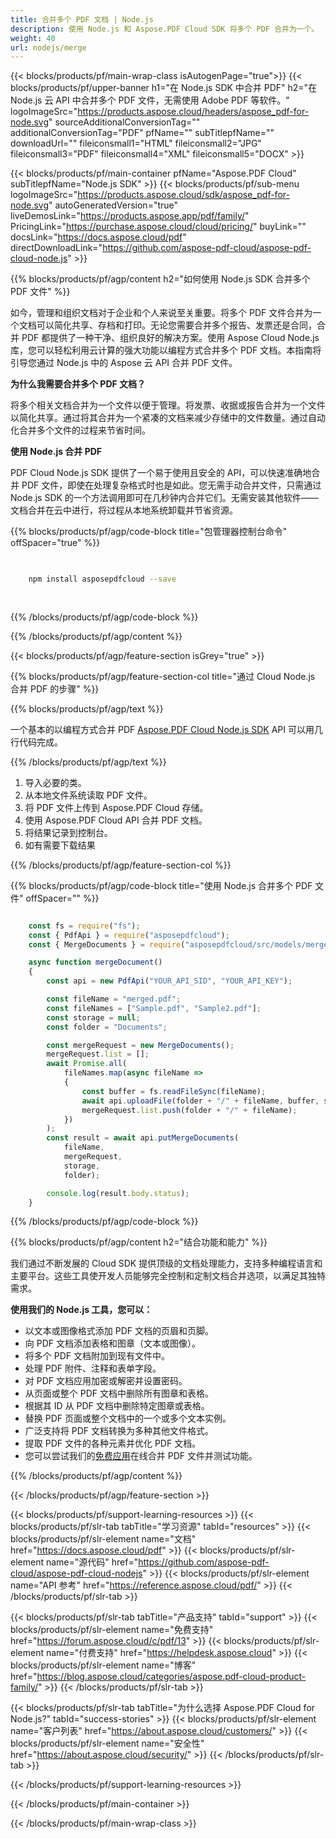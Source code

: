 ```yaml
---
title: 合并多个 PDF 文档 | Node.js
description: 使用 Node.js 和 Aspose.PDF Cloud SDK 将多个 PDF 合并为一个。
weight: 40
url: nodejs/merge
---
```


{{< blocks/products/pf/main-wrap-class isAutogenPage="true">}}
{{< blocks/products/pf/upper-banner h1="在 Node.js SDK 中合并 PDF" h2="在 Node.js 云 API 中合并多个 PDF 文件，无需使用 Adobe PDF 等软件。" logoImageSrc="https://products.aspose.cloud/headers/aspose_pdf-for-node.svg" sourceAdditionalConversionTag="" additionalConversionTag="PDF" pfName="" subTitlepfName="" downloadUrl="" fileiconsmall1="HTML" fileiconsmall2="JPG" fileiconsmall3="PDF" fileiconsmall4="XML" fileiconsmall5="DOCX" >}}

{{< blocks/products/pf/main-container pfName="Aspose.PDF Cloud" subTitlepfName="Node.js SDK" >}}
{{< blocks/products/pf/sub-menu logoImageSrc="https://products.aspose.cloud/sdk/aspose_pdf-for-node.svg"
autoGeneratedVersion="true"
liveDemosLink="https://products.aspose.app/pdf/family/" PricingLink="https://purchase.aspose.cloud/cloud/pricing/" buyLink="" docsLink="https://docs.aspose.cloud/pdf"  directDownloadLink="https://github.com/aspose-pdf-cloud/aspose-pdf-cloud-node.js" >}}

{{% blocks/products/pf/agp/content h2="如何使用 Node.js SDK 合并多个 PDF 文件" %}}

如今，管理和组织文档对于企业和个人来说至关重要。将多个 PDF 文件合并为一个文档可以简化共享、存档和打印。无论您需要合并多个报告、发票还是合同，合并 PDF 都提供了一种干净、组织良好的解决方案。使用 Aspose Cloud Node.js 库，您可以轻松利用云计算的强大功能以编程方式合并多个 PDF 文档。本指南将引导您通过 Node.js 中的 Aspose 云 API 合并 PDF 文件。

**为什么我需要合并多个 PDF 文档？**

将多个相关文档合并为一个文件以便于管理。将发票、收据或报告合并为一个文件以简化共享。通过将其合并为一个紧凑的文档来减少存储中的文件数量。通过自动化合并多个文件的过程来节省时间。

**使用 Node.js 合并 PDF**

PDF Cloud Node.js SDK 提供了一个易于使用且安全的 API，可以快速准确地合并 PDF 文件，即使在处理复杂格式时也是如此。您无需手动合并文件，只需通过 Node.js SDK 的一个方法调用即可在几秒钟内合并它们。无需安装其他软件——文档合并在云中进行，将过程从本地系统卸载并节省资源。

{{% blocks/products/pf/agp/code-block title="包管理器控制台命令" offSpacer="true" %}}

```bash

     
    npm install asposepdfcloud --save
     
     

```

{{% /blocks/products/pf/agp/code-block %}}

{{% /blocks/products/pf/agp/content %}}

{{< blocks/products/pf/agp/feature-section isGrey="true" >}}

{{% blocks/products/pf/agp/feature-section-col title="通过 Cloud Node.js 合并 PDF 的步骤" %}}

{{% blocks/products/pf/agp/text %}}

一个基本的以编程方式合并 PDF
[Aspose.PDF Cloud Node.js SDK](https://products.aspose.cloud/pdf/nodejs/)
API 可以用几行代码完成。

{{% /blocks/products/pf/agp/text %}}

1. 导入必要的类。
1. 从本地文件系统读取 PDF 文件。
1. 将 PDF 文件上传到 Aspose.PDF Cloud 存储。
1. 使用 Aspose.PDF Cloud API 合并 PDF 文档。
1. 将结果记录到控制台。
1. 如有需要下载结果

{{% /blocks/products/pf/agp/feature-section-col %}}


{{% blocks/products/pf/agp/code-block title="使用 Node.js 合并多个 PDF 文件" offSpacer="" %}}

```js

    const fs = require("fs");
    const { PdfApi } = require("asposepdfcloud");
    const { MergeDocuments } = require("asposepdfcloud/src/models/mergeDocuments");

    async function mergeDocument()
    {
        const api = new PdfApi("YOUR_API_SID", "YOUR_API_KEY");

        const fileName = "merged.pdf";
        const fileNames = ["Sample.pdf", "Sample2.pdf"];
        const storage = null;
        const folder = "Documents";

        const mergeRequest = new MergeDocuments();
        mergeRequest.list = [];
        await Promise.all(
            fileNames.map(async fileName =>
            {
                const buffer = fs.readFileSync(fileName);
                await api.uploadFile(folder + "/" + fileName, buffer, storage);
                mergeRequest.list.push(folder + "/" + fileName);
            })
        );
        const result = await api.putMergeDocuments(
            fileName,
            mergeRequest,
            storage,
            folder);

        console.log(result.body.status);
    }
```

{{% /blocks/products/pf/agp/code-block %}}

{{% blocks/products/pf/agp/content h2="结合功能和能力" %}}

我们通过不断发展的 Cloud SDK 提供顶级的文档处理能力，支持多种编程语言和主要平台。这些工具使开发人员能够完全控制和定制文档合并选项，以满足其独特需求。

**使用我们的 Node.js 工具，您可以：**

+ 以文本或图像格式添加 PDF 文档的页眉和页脚。
+ 向 PDF 文档添加表格和图章（文本或图像）。
+ 将多个 PDF 文档附加到现有文件中。
+ 处理 PDF 附件、注释和表单字段。
+ 对 PDF 文档应用加密或解密并设置密码。
+ 从页面或整个 PDF 文档中删除所有图章和表格。
+ 根据其 ID 从 PDF 文档中删除特定图章或表格。
+ 替换 PDF 页面或整个文档中的一个或多个文本实例。
+ 广泛支持将 PDF 文档转换为多种其他文件格式。
+ 提取 PDF 文件的各种元素并优化 PDF 文档。
+ 您可以尝试我们的[免费应用](https://products.aspose.app/pdf/merger)在线合并 PDF 文件并测试功能。

{{% /blocks/products/pf/agp/content %}}

{{< /blocks/products/pf/agp/feature-section >}}

{{< blocks/products/pf/support-learning-resources >}}
{{< blocks/products/pf/slr-tab tabTitle="学习资源" tabId="resources" >}}
{{< blocks/products/pf/slr-element name="文档" href="https://docs.aspose.cloud/pdf" >}}
{{< blocks/products/pf/slr-element name="源代码" href="https://github.com/aspose-pdf-cloud/aspose-pdf-cloud-nodejs" >}}
{{< blocks/products/pf/slr-element name="API 参考" href="https://reference.aspose.cloud/pdf/" >}}
{{< /blocks/products/pf/slr-tab >}}

{{< blocks/products/pf/slr-tab tabTitle="产品支持" tabId="support" >}}
{{< blocks/products/pf/slr-element name="免费支持" href="https://forum.aspose.cloud/c/pdf/13" >}}
{{< blocks/products/pf/slr-element name="付费支持" href="https://helpdesk.aspose.cloud" >}}
{{< blocks/products/pf/slr-element name="博客" href="https://blog.aspose.cloud/categories/aspose.pdf-cloud-product-family/" >}}
{{< /blocks/products/pf/slr-tab >}}

{{< blocks/products/pf/slr-tab tabTitle="为什么选择 Aspose.PDF Cloud for Node.js?" tabId="success-stories" >}}
{{< blocks/products/pf/slr-element name="客户列表" href="https://about.aspose.cloud/customers/" >}}
{{< blocks/products/pf/slr-element name="安全性" href="https://about.aspose.cloud/security/" >}}
{{< /blocks/products/pf/slr-tab >}}

{{< /blocks/products/pf/support-learning-resources >}}

<!-- aboutfile Ends -->

{{< /blocks/products/pf/main-container >}}

{{< /blocks/products/pf/main-wrap-class >}}



